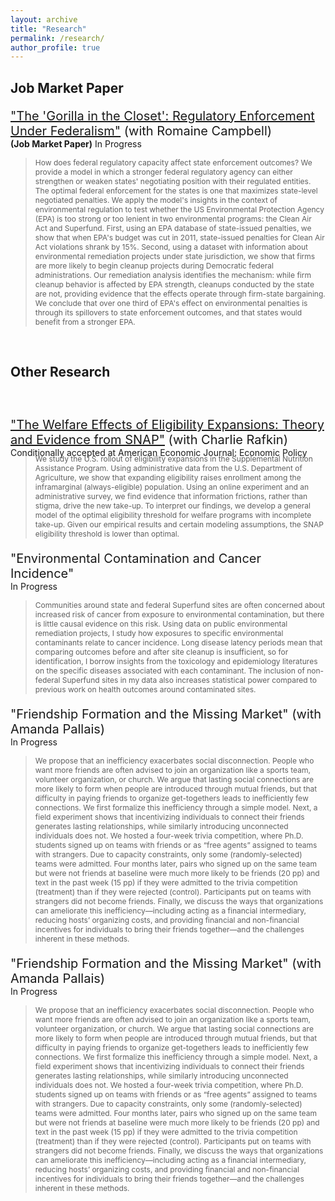 ```yaml
---
layout: archive
title: "Research"
permalink: /research/
author_profile: true
---
```


## Job Market Paper

<p style="font-size:20px; "> <a href="http://jenna-anders.github.io/files/ac_epa1.pdf" target="_blank">"The 'Gorilla in the Closet': Regulatory Enforcement Under Federalism"</a> (with Romaine Campbell) </p>
<p style="font-size:14px; margin-top:-20px; ">  <b>(Job Market Paper)</b> In Progress </p>

> <p style="font-size:12px;"> How does federal regulatory capacity affect state enforcement outcomes? We provide a model in which a stronger federal regulatory agency can either strengthen or weaken states' negotiating position with their regulated entities. The optimal federal enforcement for the states is one that maximizes state-level negotiated penalties. We apply the model's insights in the context of environmental regulation to test whether the US Environmental Protection Agency (EPA) is too strong or too lenient in two environmental programs: the Clean Air Act and Superfund. First, using an EPA database of state-issued penalties, we show that when EPA's budget was cut in 2011, state-issued penalties for Clean Air Act violations shrank by 15%. Second, using a dataset with information about environmental remediation projects under state jurisdiction, we show that firms are more likely to begin cleanup projects during Democratic federal administrations. Our remediation analysis identifies the mechanism: while firm cleanup behavior is affected by EPA strength, cleanups conducted by the state are not, providing evidence that the effects operate through firm-state bargaining. We conclude that over one third of EPA's effect on environmental penalties is through its spillovers to state enforcement outcomes, and that states would benefit from a stronger EPA.</p>

<br>

## Other Research
<p style="font-size:20px; margin-top: 60px; "> <a href="http://jenna-anders.github.io/files/ar_eligibility.pdf" target="_blank">"The Welfare Effects of Eligibility Expansions: Theory and Evidence from SNAP"</a> (with Charlie Rafkin) </p>
<p style="font-size:14px; margin-top:-20px; margin-bottom:-20px;"> Conditionally accepted at American Economic Journal: Economic Policy </p>

> <p style="font-size:12px;"> We study the U.S. rollout of eligibility expansions in the Supplemental Nutrition Assistance Program. Using administrative data from the U.S. Department of Agriculture, we show that expanding eligibility raises enrollment among the inframarginal (always-eligible) population. Using an online experiment and an administrative survey, we find evidence that information frictions, rather than stigma, drive the new take-up. To interpret our findings, we develop a general model of the optimal eligibility threshold for welfare programs with incomplete take-up. Given our empirical results and certain modeling assumptions, the SNAP eligibility threshold is lower than optimal.</p>

<p style="font-size:20px; margin-top:20px; ">"Environmental Contamination and Cancer Incidence" </p>
<p style="font-size:14px; margin-top:-20px; ">  In Progress </p>

> <p style="font-size:12px;"> Communities around state and federal Superfund sites are often concerned about increased risk of cancer from exposure to environmental contamination, but there is little causal evidence on this risk. Using data on public environmental remediation projects, I study how exposures to specific environmental contaminants relate to cancer incidence. Long disease latency periods mean that comparing outcomes before and after site cleanup is insufficient, so for identification, I borrow insights from the toxicology and epidemiology literatures on the specific diseases associated with each contaminant. The inclusion of non-federal Superfund sites in my data also increases statistical power compared to previous work on health outcomes around contaminated sites.</p>

<p style="font-size:20px; margin-top:20px ">"Friendship Formation and the Missing Market" (with Amanda Pallais) </p>
<p style="font-size:14px; margin-top:-20px; ">  In Progress </p>

> <p style="font-size:12px;">We propose that an inefficiency exacerbates social disconnection. People who want more friends are often advised to join an organization like a sports team, volunteer organization, or church. We argue that lasting social connections are more likely to form when people are introduced through mutual friends, but that difficulty in paying friends to organize get-togethers leads to inefficiently few connections. We first formalize this inefficiency through a simple model. Next, a field experiment shows that incentivizing individuals to connect their friends generates lasting relationships, while similarly introducing unconnected individuals does not. We hosted a four-week trivia competition, where Ph.D. students signed up on teams with friends or as “free agents” assigned to teams with strangers. Due to capacity constraints, only some (randomly-selected) teams were admitted. Four months later, pairs who signed up on the same team but were not friends at baseline were much more likely to be friends (20 pp) and text in the past week (15 pp) if they were admitted to the trivia competition (treatment) than if they were rejected (control). Participants put on teams with strangers did not become friends. Finally, we discuss the ways that organizations can ameliorate this inefficiency—including acting as a financial intermediary, reducing hosts’ organizing costs, and providing financial and non-financial incentives for individuals to bring their friends together—and the challenges inherent in these methods. </p>


<p style="font-size:20px; margin-top:20px ">"Friendship Formation and the Missing Market" (with Amanda Pallais) </p>
<p style="font-size:14px; margin-top:-20px; ">  In Progress </p>

> <p style="font-size:12px;">We propose that an inefficiency exacerbates social disconnection. People who want more friends are often advised to join an organization like a sports team, volunteer organization, or church. We argue that lasting social connections are more likely to form when people are introduced through mutual friends, but that difficulty in paying friends to organize get-togethers leads to inefficiently few connections. We first formalize this inefficiency through a simple model. Next, a field experiment shows that incentivizing individuals to connect their friends generates lasting relationships, while similarly introducing unconnected individuals does not. We hosted a four-week trivia competition, where Ph.D. students signed up on teams with friends or as “free agents” assigned to teams with strangers. Due to capacity constraints, only some (randomly-selected) teams were admitted. Four months later, pairs who signed up on the same team but were not friends at baseline were much more likely to be friends (20 pp) and text in the past week (15 pp) if they were admitted to the trivia competition (treatment) than if they were rejected (control). Participants put on teams with strangers did not become friends. Finally, we discuss the ways that organizations can ameliorate this inefficiency—including acting as a financial intermediary, reducing hosts’ organizing costs, and providing financial and non-financial incentives for individuals to bring their friends together—and the challenges inherent in these methods. </p>
